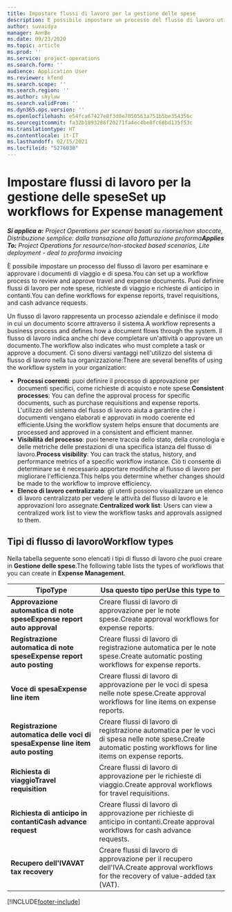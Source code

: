 ```yaml
---
title: Impostare flussi di lavoro per la gestione delle spese
description: È possibile impostare un processo del flusso di lavoro utilizzato per esaminare e approvare i documenti di viaggio e di spesa.
author: suvaidya
manager: AnnBe
ms.date: 09/23/2020
ms.topic: article
ms.prod: ''
ms.service: project-operations
ms.search.form: ''
audience: Application User
ms.reviewer: kfend
ms.search.scope: ''
ms.search.region: ''
ms.author: shylaw
ms.search.validFrom: ''
ms.dyn365.ops.version: ''
ms.openlocfilehash: e54fca67427e8f3d0e7050563a751b5be354356c
ms.sourcegitcommit: fa32b1893286f20271fa4ec4be8fc68bd135f53c
ms.translationtype: HT
ms.contentlocale: it-IT
ms.lasthandoff: 02/15/2021
ms.locfileid: "5276038"
---
```

# <a name="set-up-workflows-for-expense-management"></a><span data-ttu-id="d8f98-103">Impostare flussi di lavoro per la gestione delle spese</span><span class="sxs-lookup"><span data-stu-id="d8f98-103">Set up workflows for Expense management</span></span>

<span data-ttu-id="d8f98-104">_**Si applica a:** Project Operations per scenari basati su risorse/non stoccate, Distribuzione semplice: dalla transazione alla fatturazione proforma_</span><span class="sxs-lookup"><span data-stu-id="d8f98-104">_**Applies To:** Project Operations for resource/non-stocked based scenarios, Lite deployment - deal to proforma invoicing_</span></span>

<span data-ttu-id="d8f98-105">È possibile impostare un processo del flusso di lavoro per esaminare e approvare i documenti di viaggio e di spesa.</span><span class="sxs-lookup"><span data-stu-id="d8f98-105">You can set up a workflow process to review and approve travel and expense documents.</span></span> <span data-ttu-id="d8f98-106">Puoi definire flussi di lavoro per note spese, richieste di viaggio e richieste di anticipo in contanti.</span><span class="sxs-lookup"><span data-stu-id="d8f98-106">You can define workflows for expense reports, travel requisitions, and cash advance requests.</span></span>

<span data-ttu-id="d8f98-107">Un flusso di lavoro rappresenta un processo aziendale e definisce il modo in cui un documento scorre attraverso il sistema.</span><span class="sxs-lookup"><span data-stu-id="d8f98-107">A workflow represents a business process and defines how a document flows through the system.</span></span> <span data-ttu-id="d8f98-108">Il flusso di lavoro indica anche chi deve completare un'attività o approvare un documento.</span><span class="sxs-lookup"><span data-stu-id="d8f98-108">The workflow also indicates who must complete a task or approve a document.</span></span> <span data-ttu-id="d8f98-109">Ci sono diversi vantaggi nell'utilizzo del sistema di flusso di lavoro nella tua organizzazione:</span><span class="sxs-lookup"><span data-stu-id="d8f98-109">There are several benefits of using the workflow system in your organization:</span></span>

- <span data-ttu-id="d8f98-110">**Processi coerenti**: puoi definire il processo di approvazione per documenti specifici, come richieste di acquisto e note spese.</span><span class="sxs-lookup"><span data-stu-id="d8f98-110">**Consistent processes**: You can define the approval process for specific documents, such as purchase requisitions and expense reports.</span></span> <span data-ttu-id="d8f98-111">L'utilizzo del sistema del flusso di lavoro aiuta a garantire che i documenti vengano elaborati e approvati in modo coerente ed efficiente.</span><span class="sxs-lookup"><span data-stu-id="d8f98-111">Using the workflow system helps ensure that documents are processed and approved in a consistent and efficient manner.</span></span>
- <span data-ttu-id="d8f98-112">**Visibilità del processo**: puoi tenere traccia dello stato, della cronologia e delle metriche delle prestazioni di una specifica istanza del flusso di lavoro.</span><span class="sxs-lookup"><span data-stu-id="d8f98-112">**Process visibility**: You can track the status, history, and performance metrics of a specific workflow instance.</span></span> <span data-ttu-id="d8f98-113">Ciò ti consente di determinare se è necessario apportare modifiche al flusso di lavoro per migliorare l'efficienza.</span><span class="sxs-lookup"><span data-stu-id="d8f98-113">This helps you determine whether changes should be made to the workflow to improve efficiency.</span></span>
- <span data-ttu-id="d8f98-114">**Elenco di lavoro centralizzato**: gli utenti possono visualizzare un elenco di lavoro centralizzato per vedere le attività del flusso di lavoro e le approvazioni loro assegnate.</span><span class="sxs-lookup"><span data-stu-id="d8f98-114">**Centralized work list**: Users can view a centralized work list to view the workflow tasks and approvals assigned to them.</span></span> 

## <a name="workflow-types"></a><span data-ttu-id="d8f98-115">Tipi di flusso di lavoro</span><span class="sxs-lookup"><span data-stu-id="d8f98-115">Workflow types</span></span>

<span data-ttu-id="d8f98-116">Nella tabella seguente sono elencati i tipi di flusso di lavoro che puoi creare in **Gestione delle spese**.</span><span class="sxs-lookup"><span data-stu-id="d8f98-116">The following table lists the types of workflows that you can create in **Expense Management**.</span></span>


|              <span data-ttu-id="d8f98-117"><strong>Tipo</strong></span><span class="sxs-lookup"><span data-stu-id="d8f98-117"><strong>Type</strong></span></span>              |                   <span data-ttu-id="d8f98-118"><strong>Usa questo tipo per</strong></span><span class="sxs-lookup"><span data-stu-id="d8f98-118"><strong>Use this type to</strong></span></span>                   |
|-------------------------------------------------|-----------------------------------------------------------------------|
|   <span data-ttu-id="d8f98-119"><strong>Approvazione automatica di note spese</strong></span><span class="sxs-lookup"><span data-stu-id="d8f98-119"><strong>Expense report auto approval</strong></span></span> |            <span data-ttu-id="d8f98-120">Creare flussi di lavoro di approvazione per le note spese.</span><span class="sxs-lookup"><span data-stu-id="d8f98-120">Create approval workflows for expense reports.</span></span>             |
|  <span data-ttu-id="d8f98-121"><strong>Registrazione automatica di note spese</strong></span><span class="sxs-lookup"><span data-stu-id="d8f98-121"><strong>Expense report auto posting</strong></span></span>   |        <span data-ttu-id="d8f98-122">Creare flussi di lavoro di registrazione automatica per le note spese.</span><span class="sxs-lookup"><span data-stu-id="d8f98-122">Create automatic posting workflows for expense reports.</span></span>        |
|       <span data-ttu-id="d8f98-123"><strong>Voce di spesa</strong></span><span class="sxs-lookup"><span data-stu-id="d8f98-123"><strong>Expense line item</strong></span></span>        |     <span data-ttu-id="d8f98-124">Creare flussi di lavoro di approvazione per le voci di spesa nelle note spese.</span><span class="sxs-lookup"><span data-stu-id="d8f98-124">Create approval workflows for line items on expense reports.</span></span>      |
| <span data-ttu-id="d8f98-125"><strong>Registrazione automatica delle voci di spesa</strong></span><span class="sxs-lookup"><span data-stu-id="d8f98-125"><strong>Expense line item auto posting</strong></span></span> | <span data-ttu-id="d8f98-126">Creare flussi di lavoro di registrazione automatica per le voci di spesa nelle note spese.</span><span class="sxs-lookup"><span data-stu-id="d8f98-126">Create automatic posting workflows for line items on expense reports.</span></span> |
|       <span data-ttu-id="d8f98-127"><strong>Richiesta di viaggio</strong></span><span class="sxs-lookup"><span data-stu-id="d8f98-127"><strong>Travel requisition</strong></span></span>       |          <span data-ttu-id="d8f98-128">Creare flussi di lavoro di approvazione per le richieste di viaggio.</span><span class="sxs-lookup"><span data-stu-id="d8f98-128">Create approval workflows for travel requisitions.</span></span>           |
|      <span data-ttu-id="d8f98-129"><strong>Richiesta di anticipo in contanti</strong></span><span class="sxs-lookup"><span data-stu-id="d8f98-129"><strong>Cash advance request</strong></span></span>      |         <span data-ttu-id="d8f98-130">Creare flussi di lavoro di approvazione per richieste di anticipo in contanti.</span><span class="sxs-lookup"><span data-stu-id="d8f98-130">Create approval workflows for cash advance requests.</span></span>          |
|        <span data-ttu-id="d8f98-131"><strong>Recupero dell'IVA</strong></span><span class="sxs-lookup"><span data-stu-id="d8f98-131"><strong>VAT tax recovery</strong></span></span>        | <span data-ttu-id="d8f98-132">Creare flussi di lavoro di approvazione per il recupero dell'IVA.</span><span class="sxs-lookup"><span data-stu-id="d8f98-132">Create approval workflows for the recovery of value-added tax (VAT).</span></span>  |


[!INCLUDE[footer-include](../includes/footer-banner.md)]